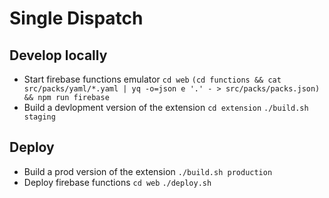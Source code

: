 # Single Dispatch

## Develop locally
- Start firebase functions emulator
    `cd web`
    `(cd functions && cat src/packs/yaml/*.yaml | yq -o=json e '.' - > src/packs/packs.json)  && npm run firebase`
- Build a devlopment version of the extension
    `cd extension`
    `./build.sh staging`


## Deploy
- Build a prod version of the extension
    `./build.sh production`
- Deploy firebase functions
    `cd web`
    `./deploy.sh`